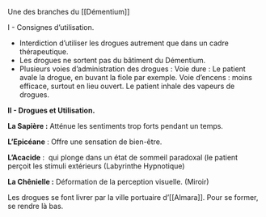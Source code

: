 Une des branches du [[Démentium]]

I - Consignes d’utilisation.

- Interdiction d’utiliser les drogues autrement que dans un cadre thérapeutique.
- Les drogues ne sortent pas du bâtiment du Démentium.
- Plusieurs voies d’administration des drogues :
	Voie dure : Le patient avale la drogue, en buvant la fiole par exemple.
	Voie d’encens : moins efficace, surtout en lieu ouvert. Le patient inhale des vapeurs de drogues.

**II - Drogues et Utilisation.**

**La Sapière :** Atténue les sentiments trop forts pendant un temps.

**L’Epicéane** : Offre une sensation de bien-être.

**L’Acacide** :  qui plonge dans un état de sommeil paradoxal (le patient perçoit les stimuli extérieurs (Labyrinthe Hypnotique)

**La Chênielle :** Déformation de la perception visuelle. (Miroir)

Les drogues se font livrer par la ville portuaire d’[[Almara]]. Pour se former, se rendre là bas.